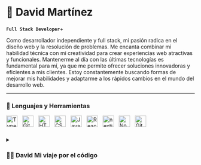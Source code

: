 # 👋 David Martínez

**`Full Stack Developer`**+

Como desarrollador independiente y full stack, mi pasión radica en el diseño web y la resolución de problemas. Me encanta combinar mi habilidad técnica con mi creatividad para crear experiencias web atractivas y funcionales. Mantenerme al día con las últimas tecnologías es fundamental para mí, ya que me permite ofrecer soluciones innovadoras y eficientes a mis clientes. Estoy constantemente buscando formas de mejorar mis habilidades y adaptarme a los rápidos cambios en el mundo del desarrollo web.  


---

### 🧰 Lenguajes y Herramientas

<img align="left" alt="TypeScript" width="30px" style="padding-right:10px;" src="https://cdn.jsdelivr.net/gh/devicons/devicon/icons/typescript/typescript-plain.svg" />
<img align="left" alt="Git" width="30px" style="padding-right:10px;" src="https://cdn.jsdelivr.net/gh/devicons/devicon/icons/git/git-original.svg" />
<img align="left" alt="HTML" width="30px" style="padding-right:10px;" src="https://cdn.jsdelivr.net/gh/devicons/devicon/icons/html5/html5-plain.svg" />
<img align="left" alt="CSS" width="30px" style="padding-right:10px;" src="https://cdn.jsdelivr.net/gh/devicons/devicon/icons/css3/css3-plain.svg" />
<img align="left" alt="JavaScript" width="30px" style="padding-right:10px;" src="https://cdn.jsdelivr.net/gh/devicons/devicon/icons/javascript/javascript-plain.svg" />
<img align="left" alt="React" width="30px" style="padding-right:10px;" src="https://cdn.jsdelivr.net/gh/devicons/devicon/icons/react/react-original.svg" />
<img align="left" alt="nextjs" width="30px" style="padding-right:10px;" src="https://cdn.jsdelivr.net/gh/devicons/devicon/icons/react/nextjs-original.svg" />
<img align="left" alt="NodeJS" width="30px" style="padding-right:10px;" src="https://cdn.jsdelivr.net/gh/devicons/devicon/icons/nodejs/nodejs-original.svg" />
<img align="left" alt="GitHub" width="30px" style="padding-right:10px;" src="https://cdn.jsdelivr.net/gh/devicons/devicon/icons/github/github-original.svg" />
<br />

#

<details>
 <summary>
  <h3>👨‍💻 David Mi viaje por el código</h3>
 </summary>
   Durante el transcurso del año 2022, mi interés se ha volcado hacia el Diseño UX/UI y el 2023 hacia el Desarrollo Frontend, a finales del año 2023 participe en un Bootcamp FULL STACK MERN JS.

[LinkedIn]: https://www.linkedin.com/in/dmmtapia/

